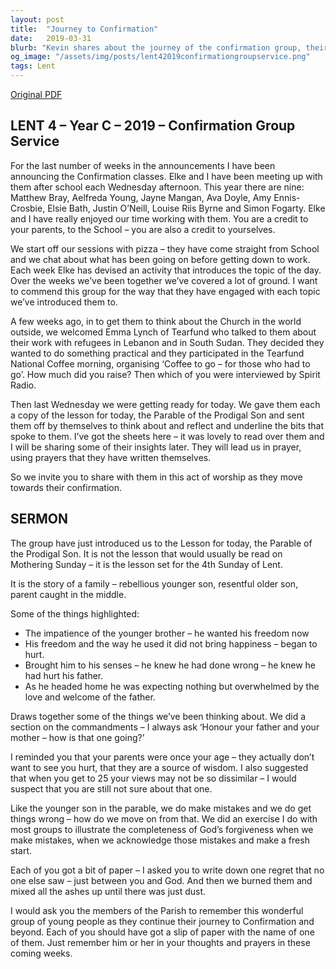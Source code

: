 ```yaml
---
layout: post
title:  "Journey to Confirmation"
date:   2019-03-31
blurb: "Kevin shares about the journey of the confirmation group, their activities, and their study of the Parable of the Prodigal Son. He emphasizes the importance of acknowledging mistakes and making a fresh start, symbolized by the group exercise of writing down regrets and burning them. He invites the congregation to support these young people in their spiritual journey."
og_image: "/assets/img/posts/lent42019confirmationgroupservice.png"
tags: Lent
---
```

[Original PDF](/assets/pdf/lent42019confirmationgroupservice.pdf)    
## LENT 4 – Year C – 2019 – Confirmation Group Service

For the last number of weeks in the announcements I have been announcing the Confirmation classes. Elke and I have been meeting up with them after school each Wednesday afternoon. This year there are nine: Matthew Bray, Aelfreda Young, Jayne Mangan, Ava Doyle, Amy Ennis-Crosbie, Elsie Bath, Justin O’Neill, Louise Riis Byrne and Simon Fogarty. Elke and I have really enjoyed our time working with them. You are a credit to your parents, to the School – you are also a credit to yourselves.

We start off our sessions with pizza – they have come straight from School and we chat about what has been going on before getting down to work. Each week Elke has devised an activity that introduces the topic of the day. Over the weeks we’ve been together we’ve covered a lot of ground. I want to commend this group for the way that they have engaged with each topic we’ve introduced them to.

A few weeks ago, in to get them to think about the Church in the world outside, we welcomed Emma Lynch of Tearfund who talked to them about their work with refugees in Lebanon and in South Sudan. They decided they wanted to do something practical and they participated in the Tearfund National Coffee morning, organising ‘Coffee to go – for those who had to go’. How much did you raise? Then which of you were interviewed by Spirit Radio.

Then last Wednesday we were getting ready for today. We gave them each a copy of the lesson for today, the Parable of the Prodigal Son and sent them off by themselves to think about and reflect and underline the bits that spoke to them. I’ve got the sheets here – it was lovely to read over them and I will be sharing some of their insights later. They will lead us in prayer, using prayers that they have written themselves.

So we invite you to share with them in this act of worship as they move towards their confirmation.

## SERMON

The group have just introduced us to the Lesson for today, the Parable of the Prodigal Son. It is not the lesson that would usually be read on Mothering Sunday – it is the lesson set for the 4th Sunday of Lent.

It is the story of a family – rebellious younger son, resentful older son, parent caught in the middle.

Some of the things highlighted:

- The impatience of the younger brother – he wanted his freedom now
- His freedom and the way he used it did not bring happiness – began to hurt.
- Brought him to his senses – he knew he had done wrong – he knew he had hurt his father.
- As he headed home he was expecting nothing but overwhelmed by the love and welcome of the father.

Draws together some of the things we’ve been thinking about. We did a section on the commandments – I always ask ‘Honour your father and your mother – how is that one going?’

I reminded you that your parents were once your age – they actually don’t want to see you hurt, that they are a source of wisdom. I also suggested that when you get to 25 your views may not be so dissimilar – I would suspect that you are still not sure about that one.

Like the younger son in the parable, we do make mistakes and we do get things wrong – how do we move on from that. We did an exercise I do with most groups to illustrate the completeness of God’s forgiveness when we make mistakes, when we acknowledge those mistakes and make a fresh start.

Each of you got a bit of paper – I asked you to write down one regret that no one else saw – just between you and God. And then we burned them and mixed all the ashes up until there was just dust.

I would ask you the members of the Parish to remember this wonderful group of young people as they continue their journey to Confirmation and beyond. Each of you should have got a slip of paper with the name of one of them. Just remember him or her in your thoughts and prayers in these coming weeks.
